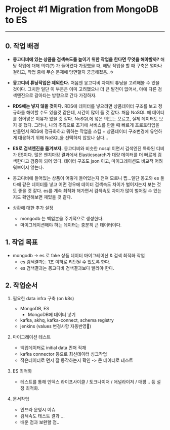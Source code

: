 # Project #1 Migration from MongoDB to ES 
  
---

## 0. 작업 배경
- **몽고디비에 있는 상품을 검색속도를 높이기 위한 작업을 한다면 무엇을 해야할까?** 해당 작업에 대해 의뢰(?) 가 들어왔다 가정했을 때, 해당 작업을 할 때 구축은 얼마나 걸리고, 작업 중에 무슨 문제에 당면할지 궁금해졌음..ㅎ

- **몽고디비 튜닝작업은 제외한다.** 처음엔 몽고디비 자체의 튜닝을 고려해볼 수 있을 것이다. 그치만 일단 이 부분은 이미 고려했으나 더 큰 발전이 없어서, 아예 다른 검색엔진으로 갈아타는 방향으로 간다 가정하자.

- **RDS에는 넣지 않을 것이다.** RDS에 데이터를 넣으려면 상품데이터 구조를 보고 정규화를 해야할 수도 있을것 같은데, 시간이 많이 들 것 같다. 처음 NoSQL 에 데이터를 집어넣은 이유가 있을 것 같다. NoSQL에 넣은 의도는 모르고, 실제 데이터도 보지 못 했다. 그러나, 나의 추측으로 초기에 서비스를 만들 때 빠르게 프로토타입을 만들면서 RDS에 정규화하고 뭐하는 작업을 스킵 + 상품데이터 구조변경에 유연하게 대응하기 위해 NoSQL을 선택하지 않았나 싶다...

- **ES로 검색엔진을 옮겨보자.** 몽고디비와 비슷한 nosql 이면서 검색엔진 특화된 디비가 ES이다. 많은 벤치마킹 결과에서 Elasticsearch가 대량 데이터를 더 빠르게 검색한다고 검증이 되어 있다. 데이터 구조도 json 이고, 마이그레이션도 비교적 어려워보이지 않는다.

- 몽고디비에 들어있는 상품이 어떻게 들어있는지 전혀 모르니 쩝...일단 몽고와 es 둘다에 같은 데이터를 넣고 어떤 경우에 데이터 검색속도 차이가 벌어지는지 보는 것도 좋을 것 같다. es를 계속 최적화 해가면서 검색속도 차이가 많이 벌어질 수 있는지도 확인해보면 재밌을 것 같다.
  
- 상황에 대한 추가 설정
  - mongodb 는 백업본을 주기적으로 생성한다.
  - 마이그레이션해야 하는 데이터는 충분히 큰 데이터이다.
  

## 1. 작업 목표
- mongodb -> es 로 fake 상품 데이터 마이그레이션 & 검색 최적화 작업
    - es 검색결과는 1초 이하로 리턴될 수 있도록 한다.
    - es 검색결과는 몽고디비 검색결과보다 빨라야 한다.

## 2. 작업순서
1. 필요한 data infra 구축 (on k8s)
    - MongoDB, ES
        - MongoDB에 데이터 넣기
    - kafka, akhq, kafka-connect, schema registry
    - jenkins (values 변경사항 자동반영🫠)

2. 마이그레이션 테스트
    - 백업데이터로 initial data 먼저 적재
    - kafka connector 등으로 최신데이터 싱크작업 
    - 작은데이터로 먼저 잘 동작하는지 확인 -> 큰 데이터로 테스트

3. ES 최적화
    - 테스트를 통해 인덱스 라이프사이클 / 토크나이저 / 애널라이저 / 매핑 .. 등 설정 최적화.

4. 문서작업
    - 인프라 운영시 이슈
    - 검색속도 테스트 결과 ...
    - 배운 점과 보완할 점..

